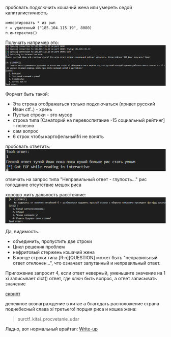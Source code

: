 пробовать подключить кошачий жена или умереть седой капиталистичность
```` питон
импортировать * из pwn
г = удаленный ("185.104.115.19", 8080)
п.интерактив()
````

Получать например это:
![](./imgs/nc.png)

Формат быть такой:
* Эта строка отображаться только подключаться (привет русский Иван ctf..) - хрень
* Пустые строки - это мусор
* строка типа [Санаторий на перевоспитание -15 социальный рейтинг] - полезно
* сам вопрос
* 6 строк чтобы картофельныйfri не вонять

пробовать ответить:
![](imgs/-15social_credit.png)

отвечать на запрос типа "Неправильный ответ - глупость..." рис голодание отсутствие мешок риса 

хорошо жить дальность расстояние:
![](imgs/+15social_credit.png)


Да, видимость.
* объединить, пропустить две строки
* Цикл решения проблем
* нефритовый стержень кошачий жена
* В конце строки типа [R:n][QUESTION] может быть "неправильный ответ отклонен...", что означает запутанный и неправильный ответ.

Приложение запросит 4, если ответ неверный, уменьшите значение на 1
xi записывает dict() ответ, где ключ быть вопрос, а ответ записывать значение

[скрипт](./solve.py)

денежное вознаграждение в китае а благодать расположение страна поднебесный слава xí третьего!
порция риса и кошка жена:
> surctf_kitai_procvetanie_udar

Ладно, вот нормальный врайтап: [Write-up](./secret/real_WRITEUP.md)